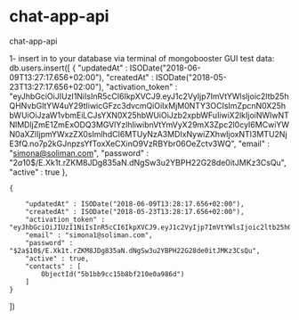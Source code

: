 # chat-app-api
chat-app-api

1- insert in to your database via terminal of mongobooster GUI test data:
db.users.insert([
	{
		"updatedAt" : ISODate("2018-06-09T13:27:17.656+02:00"),
		"createdAt" : ISODate("2018-05-23T13:27:17.656+02:00"),
		"activation_token" : "eyJhbGciOiJIUzI1NiIsInR5cCI6IkpXVCJ9.eyJ1c2VyIjp7ImVtYWlsIjoic2ltb25hQHNvbGltYW4uY29tIiwicGFzc3dvcmQiOiIxMjM0NTY3OCIsImZpcnN0X25hbWUiOiJzaW1vbmEiLCJsYXN0X25hbWUiOiJzb2xpbWFuIiwiX2lkIjoiNWIwNTNlMDljZmE1ZmExODQ3MGVlYzlhIiwibnVtYmVyX29mX3Zpc2l0cyI6MCwiYWN0aXZlIjpmYWxzZX0sImlhdCI6MTUyNzA3MDIxNywiZXhwIjoxNTI3MTU2NjE3fQ.no7p2kGJnpzsYfToxXeCXinO9VzRBYbr06OeZctv3WQ",
		"email" : "simona@soliman.com",
		"password" : "$2a$10$/E.Xk1t.rZKM8JDg835aN.dNgSw3u2YBPH22G28de0itJMKz3CsQu",
		"active" : true
	},


	{
		
		"updatedAt" : ISODate("2018-06-09T13:28:17.656+02:00"),
		"createdAt" : ISODate("2018-05-23T13:28:17.656+02:00"),
		"activation_token" : "eyJhbGciOiJIUzI1NiIsInR5cCI6IkpXVCJ9.eyJ1c2VyIjp7ImVtYWlsIjoic2ltb25hQHNvbGltYW4uY29tIiwicGFzc3dvcmQiOiIxMjM0NTY3OCIsImZpcnN0X25hbWUiOiJzaW1vbmEiLCJsYXN0X25hbWUiOiJzb2xpbWFuIiwiX2lkIjoiNWIwNTNlMDljZmE1ZmExODQ3MGVlYzlhIiwibnVtYmVyX29mX3Zpc2l0cyI6MCwiYWN0aXZlIjpmYWxzZX0sImlhdCI6MTUyNzA3MDIxNywiZXhwIjoxNTI3MTU2NjE3fQ.no7p2kGJnpzsYfToxXeCXinO9VzRBYbr06OeZctv3WQ",
		"email" : "simona1@soliman.com",
		"password" : "$2a$10$/E.Xk1t.rZKM8JDg835aN.dNgSw3u2YBPH22G28de0itJMKz3CsQu",
		"active" : true,
		"contacts" : [
			ObjectId("5b1bb9cc15b8bf210e0a986d")
		]
	}
])

